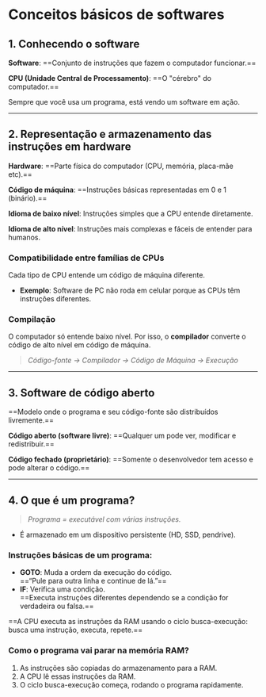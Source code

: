 # **Conceitos básicos de softwares**

## 1. Conhecendo o software

**Software**: ==Conjunto de instruções que fazem o computador funcionar.==

**CPU (Unidade Central de Processamento)**: ==O "cérebro" do computador.==

Sempre que você usa um programa, está vendo um software em ação.

---
## 2. Representação e armazenamento das instruções em hardware

**Hardware**: ==Parte física do computador (CPU, memória, placa-mãe etc).==

**Código de máquina**: ==Instruções básicas representadas em 0 e 1 (binário).==

**Idioma de baixo nível**: Instruções simples que a CPU entende diretamente.

**Idioma de alto nível**: Instruções mais complexas e fáceis de entender para humanos.

### Compatibilidade entre famílias de CPUs

Cada tipo de CPU entende um código de máquina diferente.

- **Exemplo**: Software de PC não roda em celular porque as CPUs têm instruções diferentes.

### Compilação

O computador só entende baixo nível. Por isso, o **compilador** converte o código de alto nível em código de máquina.

> _Código-fonte → Compilador → Código de Máquina → Execução_

---
## 3. Software de código aberto

==Modelo onde o programa e seu código-fonte são distribuídos livremente.==

**Código aberto (software livre)**: ==Qualquer um pode ver, modificar e redistribuir.==

**Código fechado (proprietário)**: ==Somente o desenvolvedor tem acesso e pode alterar o código.==

---
## 4. O que é um programa?

>*Programa = executável com várias instruções.*

- É armazenado em um dispositivo persistente (HD, SSD, pendrive).

### Instruções básicas de um programa:

- **GOTO**: Muda a ordem da execução do código.  
    ==“Pule para outra linha e continue de lá.”==
- **IF**: Verifica uma condição.  
    ==Executa instruções diferentes dependendo se a condição for verdadeira ou falsa.==

==A CPU executa as instruções da RAM usando o ciclo busca-execução: busca uma instrução, executa, repete.==

### Como o programa vai parar na memória RAM?

1. As instruções são copiadas do armazenamento para a RAM.
2. A CPU lê essas instruções da RAM.
3. O ciclo busca-execução começa, rodando o programa rapidamente.